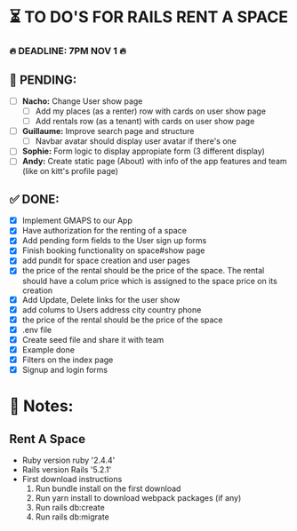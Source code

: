 
# ⏳ TO DO'S FOR RAILS RENT A SPACE 

### 🔥 DEADLINE: 7PM NOV 1 🔥

## 🚨 PENDING:

* [ ] **Nacho:** Change User show page 
  * [ ] Add my places (as a renter) row with cards on user show page
  * [ ] Add rentals row (as a tenant) with cards on user show page 
* [ ] **Guillaume:** Improve search page and structure 
  * [ ] Navbar avatar should display user avatar if there's one 
* [ ] **Sophie:** Form logic to display appropiate form (3 different display)
* [ ] **Andy:** Create static page (About) with info of the app features and team (like on kitt's profile page)
## ✅ DONE:

* [X] Implement GMAPS to our App
* [X] Have authorization for the renting of a space
* [X] Add pending form fields to the User sign up forms
* [X] Finish booking functionality on space#show page
* [X] add pundit for space creation and user pages
* [X] the price of the rental should be the price of the space. The rental should have a colum price which is assigned to the space price on its creation
* [X] Add Update, Delete links for the user show 
* [X] add colums to Users address city country phone 
* [X] the price of the rental should be the price of the space
* [X] .env file
* [X] Create seed file and share it with team
* [X] Example done
* [X] Filters on the index page
* [X] Signup and login forms

# 📝 Notes:

## Rent A Space

* Ruby version 
  ruby '2.4.4'
* Rails version
  Rails '5.2.1'
* First download instructions
  1. Run bundle install on the first download
  2. Run yarn install to download webpack packages (if any)
  3. Run rails db:create
  4. Run rails db:migrate
